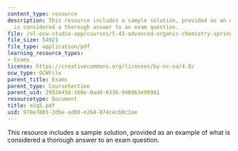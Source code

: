 ```yaml
---
content_type: resource
description: This resource includes a sample solution, provided as an example of what
  is considered a thorough answer to an exam question.
file: /ol-ocw-studio-app/courses/5-43-advanced-organic-chemistry-spring-2007/978e78012d5ead00e264874cecb8c3ae_e2q5.pdf
file_size: 54921
file_type: application/pdf
learning_resource_types:
- Exams
license: https://creativecommons.org/licenses/by-nc-sa/4.0/
ocw_type: OCWFile
parent_title: Exams
parent_type: CourseSection
parent_uid: 2952445d-160e-0add-6336-940963e989d1
resourcetype: Document
title: e2q5.pdf
uid: 978e7801-2d5e-ad00-e264-874cecb8c3ae
---
```

This resource includes a sample solution, provided as an example of what is considered a thorough answer to an exam question.